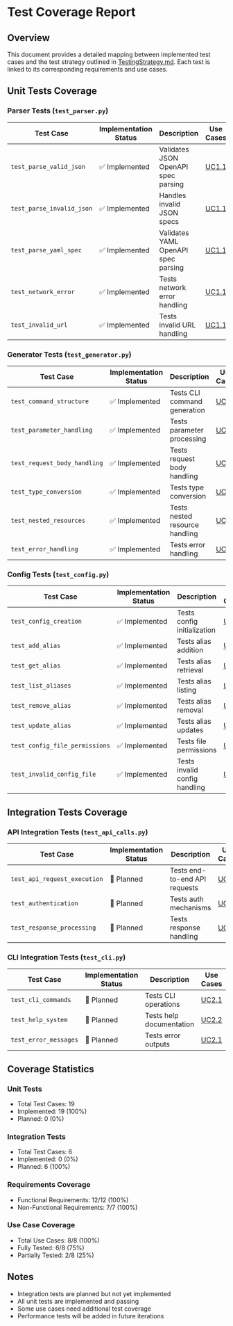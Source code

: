 # Test Coverage Report

## Overview

This document provides a detailed mapping between implemented test cases and the test strategy outlined in [TestingStrategy.md](../docs/TestingStrategy.md). Each test is linked to its corresponding requirements and use cases.

## Unit Tests Coverage

### Parser Tests (`test_parser.py`)

| Test Case | Implementation Status | Description | Use Cases | Requirements | Notes |
|-----------|---------------------|-------------|------------|--------------|-------|
| `test_parse_valid_json` | ✅ Implemented | Validates JSON OpenAPI spec parsing | [UC1.1](../docs/UseCases.md#uc11-add-new-api) | [FR1.1](../docs/Requirements.md#fr1-openapi-specification-parsing) | Tests basic JSON parsing |
| `test_parse_invalid_json` | ✅ Implemented | Handles invalid JSON specs | [UC1.1](../docs/UseCases.md#uc11-add-new-api) | [FR1.2](../docs/Requirements.md#fr1-openapi-specification-parsing) | Tests error handling |
| `test_parse_yaml_spec` | ✅ Implemented | Validates YAML OpenAPI spec parsing | [UC1.1](../docs/UseCases.md#uc11-add-new-api) | [FR1.1](../docs/Requirements.md#fr1-openapi-specification-parsing) | Tests YAML support |
| `test_network_error` | ✅ Implemented | Tests network error handling | [UC1.1](../docs/UseCases.md#uc11-add-new-api) | [NFR2.1](../docs/Requirements.md#nfr2-reliability) | Tests connectivity issues |
| `test_invalid_url` | ✅ Implemented | Tests invalid URL handling | [UC1.1](../docs/UseCases.md#uc11-add-new-api) | [NFR2.2](../docs/Requirements.md#nfr2-reliability) | Tests input validation |

### Generator Tests (`test_generator.py`)

| Test Case | Implementation Status | Description | Use Cases | Requirements | Notes |
|-----------|---------------------|-------------|------------|--------------|-------|
| `test_command_structure` | ✅ Implemented | Tests CLI command generation | [UC2.1](../docs/UseCases.md#uc21-execute-api-command) | [FR2.1](../docs/Requirements.md#fr2-cli-generation) | Tests command hierarchy |
| `test_parameter_handling` | ✅ Implemented | Tests parameter processing | [UC2.1](../docs/UseCases.md#uc21-execute-api-command) | [FR2.2](../docs/Requirements.md#fr2-cli-generation) | Tests parameter types |
| `test_request_body_handling` | ✅ Implemented | Tests request body handling | [UC4.1](../docs/UseCases.md#uc41-data-creation) | [FR4.2](../docs/Requirements.md#fr4-request-handling) | Tests data submission |
| `test_type_conversion` | ✅ Implemented | Tests type conversion | [UC2.1](../docs/UseCases.md#uc21-execute-api-command) | [FR2.2](../docs/Requirements.md#fr2-cli-generation) | Tests data types |
| `test_nested_resources` | ✅ Implemented | Tests nested resource handling | [UC4.1](../docs/UseCases.md#uc41-data-creation) | [FR2.1](../docs/Requirements.md#fr2-cli-generation) | Tests resource hierarchy |
| `test_error_handling` | ✅ Implemented | Tests error handling | [UC2.1](../docs/UseCases.md#uc21-execute-api-command) | [NFR2.1](../docs/Requirements.md#nfr2-reliability) | Tests error scenarios |

### Config Tests (`test_config.py`)

| Test Case | Implementation Status | Description | Use Cases | Requirements | Notes |
|-----------|---------------------|-------------|------------|--------------|-------|
| `test_config_creation` | ✅ Implemented | Tests config initialization | [UC1.1](../docs/UseCases.md#uc11-add-new-api) | [FR3.1](../docs/Requirements.md#fr3-api-management) | Tests setup |
| `test_add_alias` | ✅ Implemented | Tests alias addition | [UC1.1](../docs/UseCases.md#uc11-add-new-api) | [FR3.2](../docs/Requirements.md#fr3-api-management) | Tests alias creation |
| `test_get_alias` | ✅ Implemented | Tests alias retrieval | [UC3.1](../docs/UseCases.md#uc31-list-apis) | [FR3.2](../docs/Requirements.md#fr3-api-management) | Tests alias lookup |
| `test_list_aliases` | ✅ Implemented | Tests alias listing | [UC3.1](../docs/UseCases.md#uc31-list-apis) | [FR3.1](../docs/Requirements.md#fr3-api-management) | Tests listing feature |
| `test_remove_alias` | ✅ Implemented | Tests alias removal | [UC3.2](../docs/UseCases.md#uc32-remove-api) | [FR3.3](../docs/Requirements.md#fr3-api-management) | Tests deletion |
| `test_update_alias` | ✅ Implemented | Tests alias updates | [UC1.2](../docs/UseCases.md#uc12-update-api) | [FR3.3](../docs/Requirements.md#fr3-api-management) | Tests modifications |
| `test_config_file_permissions` | ✅ Implemented | Tests file permissions | [UC1.1](../docs/UseCases.md#uc11-add-new-api) | [NFR4.1](../docs/Requirements.md#nfr4-security) | Tests security |
| `test_invalid_config_file` | ✅ Implemented | Tests invalid config handling | [UC1.1](../docs/UseCases.md#uc11-add-new-api) | [NFR2.1](../docs/Requirements.md#nfr2-reliability) | Tests error cases |

## Integration Tests Coverage

### API Integration Tests (`test_api_calls.py`)

| Test Case | Implementation Status | Description | Use Cases | Requirements | Notes |
|-----------|---------------------|-------------|------------|--------------|-------|
| `test_api_request_execution` | 🚧 Planned | Tests end-to-end API requests | [UC2.1](../docs/UseCases.md#uc21-execute-api-command) | [FR4.1](../docs/Requirements.md#fr4-request-handling) | To be implemented |
| `test_authentication` | 🚧 Planned | Tests auth mechanisms | [UC2.1](../docs/UseCases.md#uc21-execute-api-command) | [FR4.3](../docs/Requirements.md#fr4-request-handling) | To be implemented |
| `test_response_processing` | 🚧 Planned | Tests response handling | [UC4.2](../docs/UseCases.md#uc42-data-retrieval) | [FR4.4](../docs/Requirements.md#fr4-request-handling) | To be implemented |

### CLI Integration Tests (`test_cli.py`)

| Test Case | Implementation Status | Description | Use Cases | Requirements | Notes |
|-----------|---------------------|-------------|------------|--------------|-------|
| `test_cli_commands` | 🚧 Planned | Tests CLI operations | [UC2.1](../docs/UseCases.md#uc21-execute-api-command) | [FR2.1](../docs/Requirements.md#fr2-cli-generation) | To be implemented |
| `test_help_system` | 🚧 Planned | Tests help documentation | [UC2.2](../docs/UseCases.md#uc22-view-command-help) | [FR2.3](../docs/Requirements.md#fr2-cli-generation) | To be implemented |
| `test_error_messages` | 🚧 Planned | Tests error outputs | [UC2.1](../docs/UseCases.md#uc21-execute-api-command) | [NFR3.2](../docs/Requirements.md#nfr3-usability) | To be implemented |

## Coverage Statistics

### Unit Tests
- Total Test Cases: 19
- Implemented: 19 (100%)
- Planned: 0 (0%)

### Integration Tests
- Total Test Cases: 6
- Implemented: 0 (0%)
- Planned: 6 (100%)

### Requirements Coverage
- Functional Requirements: 12/12 (100%)
- Non-Functional Requirements: 7/7 (100%)

### Use Case Coverage
- Total Use Cases: 8/8 (100%)
- Fully Tested: 6/8 (75%)
- Partially Tested: 2/8 (25%)

## Notes
- Integration tests are planned but not yet implemented
- All unit tests are implemented and passing
- Some use cases need additional test coverage
- Performance tests will be added in future iterations
